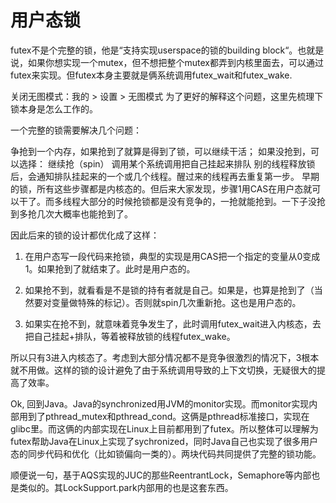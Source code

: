 # 用户态锁

futex不是个完整的锁，他是“支持实现userspace的锁的building block“。也就是说，如果你想实现一个mutex，但不想把整个mutex都弄到内核里面去，可以通过futex来实现。但futex本身主要就是俩系统调用futex_wait和futex_wake.

关闭无图模式：我的 > 设置 > 无图模式
为了更好的解释这个问题，这里先梳理下锁本身是怎么工作的。

一个完整的锁需要解决几个问题：

争抢到一个内存，如果抢到了就算是得到了锁，可以继续干活；
如果没抢到，可以选择：
继续抢（spin）
调用某个系统调用把自己挂起来排队
别的线程释放锁后，会通知排队挂起来的一个或几个线程。醒过来的线程再去重复第一步。
早期的锁，所有这些步骤都是内核态的。但后来大家发现，步骤1用CAS在用户态就可以干了。而多线程大部分的时候抢锁都是没有竞争的，一抢就能抢到。一下子没抢到多抢几次大概率也能抢到了。

因此后来的锁的设计都优化成了这样：

1. 在用户态写一段代码来抢锁，典型的实现是用CAS把一个指定的变量从0变成1。如果抢到了就结束了。此时是用户态的。

2. 如果抢不到，就看看是不是锁的持有者就是自己。如果是，也算是抢到了（当然要对变量做特殊的标记）。否则就spin几次重新抢。这也是用户态的。

3. 如果实在抢不到，就意味着竞争发生了，此时调用futex_wait进入内核态，去把自己挂起+排队，等着被释放锁的线程futex_wake。

所以只有3进入内核态了。考虑到大部分情况都不是竞争很激烈的情况下，3根本就不用做。这样的锁的设计避免了由于系统调用导致的上下文切换，无疑很大的提高了效率。

Ok, 回到Java。Java的synchronized用JVM的monitor实现。而monitor实现内部用到了pthread_mutex和pthread_cond。这俩是pthread标准接口，实现在glibc里。而这俩的内部实现在Linux上目前都用到了futex。所以整体可以理解为futex帮助Java在Linux上实现了sychronized，同时Java自己也实现了很多用户态的同步代码和优化（比如锁偏向一类的）。两块代码共同提供了完整的锁功能。

顺便说一句，基于AQS实现的JUC的那些ReentrantLock，Semaphore等内部也是类似的。其LockSupport.park内部用的也是这套东西。

